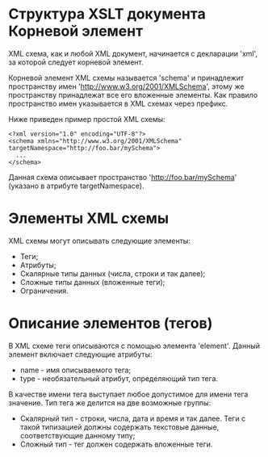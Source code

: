 Структура XSLT документа
Корневой элемент
================

XML схема, как и любой XML документ, начинается с декларации 'xml', за которой следует корневой элемент.

Корневой элемент XML схемы называется 'schema' и принадлежит пространству имен 'http://www.w3.org/2001/XMLSchema', этому же пространству принадлежат все его вложенные элементы. Как правило пространство имен указывается в XML схемах через префикс.

Ниже приведен пример простой XML схемы:

    <?xml version="1.0" encoding="UTF-8"?>
    <schema xmlns="http://www.w3.org/2001/XMLSchema" targetNamespace="http://foo.bar/mySchema">
      ...
    </schema>

Данная схема описывает пространство 'http://foo.bar/mySchema' (указано в атрибуте targetNamespace).

Элементы XML схемы
==================

XML схемы могут описывать следующие элементы:

* Теги;
* Атрибуты;
* Скалярные типы данных (числа, строки и так далее);
* Сложные типы данных (вложенные теги);
* Ограничения.

Описание элементов (тегов)
==========================

В XML схеме теги описываются с помощью элемента 'element'. Данный элемент включает следующие атрибуты:

* name - имя описываемого тега;
* type - необязательный атрибут, определяющий тип тега.

В качестве имени тега выступает любое допустимое для имени тега значение. Тип тега же делится на две возможные группы:

* Скалярный тип - строки, числа, дата и время и так далее. Теги с такой типизацией должны содержать текстовые данные, соответствующие данному типу;
* Сложный тип - тег должен содержать вложенные теги.
